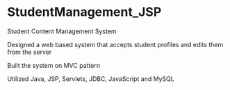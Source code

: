 StudentManagement_JSP
=====================
Student Content Management System 

Designed a web based system that accepts student profiles and edits them from the server

Built the system on MVC pattern

Utilized Java, JSP, Servlets, JDBC, JavaScript and MySQL
